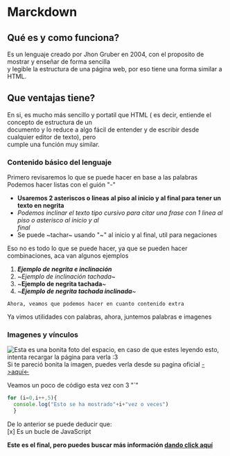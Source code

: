 # Marckdown
## Qué es y como funciona?
Es un lenguaje creado por Jhon Gruber en 2004, con el proposito de mostrar y enseñar de forma sencilla <br> y legible la estructura de una página web, por eso tiene una forma similar a HTML.

## Que ventajas tiene?
En si, es mucho más sencillo y portatil que HTML ( es decir, entiende el concepto de estructura de un <br> documento y lo reduce a algo fácil de entender y de escribir desde cualquier editor de texto), pero <br> cumple una función muy similar.

### Contenido básico del lenguaje
Primero revisaremos lo que se puede hacer en base a las palabras <br>
Podemos hacer listas con el guión "-"
- __Usaremos 2 asteriscos o lineas al piso al inicio y al final para tener un texto en negrita__
- *Podemos inclinar el texto tipo cursivo para citar una frase con 1 linea al piso o asterisco al inicio y al <br> final*
- Se puede ~tachar~ usando "~" al inicio y al final, util para negaciones

Eso no es todo lo que se puede hacer, ya que se pueden hacer combinaciones, aca van algunos ejemplos
1. *__Ejemplo de negrita e inclinación__*
2. ~*Ejemplo de inclinación tachada*~
3. ~__Ejemplo de negrita tachada__~
4. ~*__Ejemplo de negrita tachada inclinada__*~

~~~
Ahora, veamos que podemos hacer en cuanto contenido extra
~~~
Ya vimos utilidades con palabras, ahora, juntemos palabras e imagenes <br>

### Imagenes y vínculos
![Esta es una bonita foto del espacio, en caso de que estes leyendo esto, intenta recargar la página <br> para verla :3](https://wallpaperstock.net/wallpapers/thumbs1/36708wide.jpg) <br>
Si te pareció bonita la imagen, puedes verla desde su pagina oficial [->aquí<-](https://fondos.wallpaperstock.net/colores-del-espacio-ultraterrestre-wallpapers_w36708.html)<br>

  Veamos un poco de código esta vez con 3 "`"
  ```JavaScript
  for (i=0,i++,5){ 
    console.log("Esto se ha mostrado"+i+"vez o veces")
    }
  ```
  De lo anterior se puede deducir que: <br>
  [x] Es un bucle de JavaScript <br>
 
 **Este es el final, pero puedes buscar más información [dando click aquí](https://www.markdownguide.org/basic-syntax/)**
  
